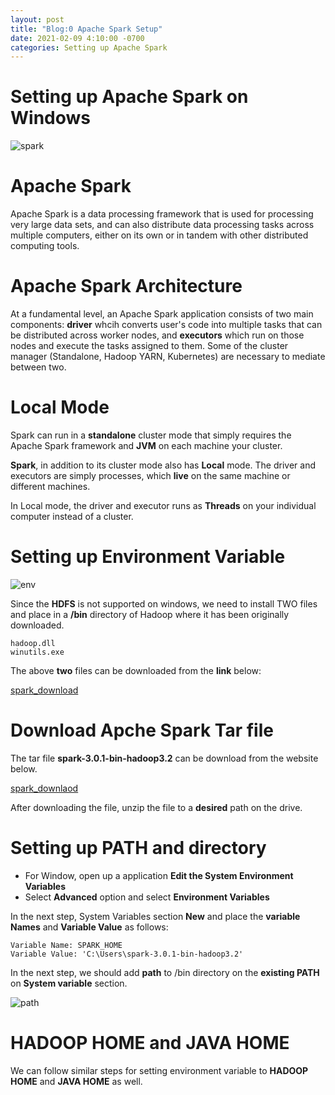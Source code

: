 ```yaml
---
layout: post
title: "Blog:0 Apache Spark Setup"
date: 2021-02-09 4:10:00 -0700
categories: Setting up Apache Spark 
---
```


# Setting up Apache Spark on Windows

![spark](/assets/images/spring_21/blog_0/spark_icon.png)

# Apache Spark

Apache Spark is a data processing framework that is used for processing very large data sets, and can also
distribute data processing tasks across multiple computers, either on its own or in tandem with other distributed computing tools.


# Apache Spark Architecture

At a fundamental level, an Apache Spark application consists of two main components: 
**driver** whcih converts user's code into multiple tasks that can be distributed across worker nodes, 
and **executors** which run on those nodes and execute the tasks assigned to them. Some of the cluster manager 
(Standalone, Hadoop YARN, Kubernetes) are necessary to mediate between two.

# Local Mode

Spark can run in a **standalone** cluster mode that simply requires the Apache Spark framework and **JVM** on each 
machine your cluster. 

**Spark**, in addition to its cluster mode also has **Local** mode. The driver and executors are simply processes, which 
**live** on the same machine or different machines.

In Local mode, the driver and executor runs as **Threads** on your individual computer instead of a cluster.
 
# Setting up Environment Variable

![env](/assets/images/spring_21/blog_0/env.png)

Since the **HDFS** is not supported on windows, we need to install TWO files and place in a **/bin** directory of
Hadoop where it has been originally downloaded.

```
hadoop.dll
winutils.exe
```

The above **two** files can be downloaded from the **link** below:

[spark_download](https://github.com/steveloughran/winutils/tree/master/hadoop-2.7.1/bin)

# Download Apche Spark Tar file

The tar file **spark-3.0.1-bin-hadoop3.2** can be download from the website below.

[spark_downlaod](https://spark.apache.org/downloads.html)

After downloading the file, unzip the file to a **desired** path on the drive.


# Setting up PATH and directory

* For Window, open up a application **Edit the System Environment Variables** 
* Select **Advanced** option and select **Environment Variables**


In the next step, System Variables section **New** and place the **variable Names** and **Variable Value** as follows:
```
Variable Name: SPARK_HOME
Variable Value: 'C:\Users\spark-3.0.1-bin-hadoop3.2'
```
In the next step, we should add **path** to /bin directory on the **existing PATH** on **System variable** section.
 
![path](/assets/images/spring_21/blog_0/path.png)

# HADOOP HOME and JAVA HOME

We can follow similar steps for setting environment variable to **HADOOP HOME** and **JAVA HOME** as well.


